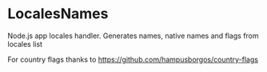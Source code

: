 # LocalesNames
Node.js app locales handler. Generates names, native names and flags from locales list

For country flags thanks to https://github.com/hampusborgos/country-flags
